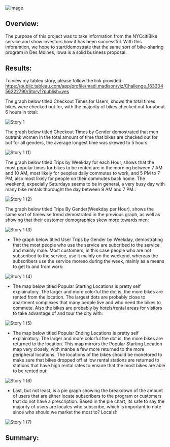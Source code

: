  ![image](https://user-images.githubusercontent.com/84158312/135735381-86595a42-41d0-4e0f-8cf9-bcf8bd84593b.png)

## Overview:
  The purpose of this project was to take information from the NYCcitiBike service and show investors how it has been successful. With this inforamtion, we hope to start/demostrate that the same sort of bike-sharing program in Des Moines, Iowa is a solid business proposal.

## Results:
  To view my tableu story, please follow the link provided:
   https://public.tableau.com/app/profile/madi.madison/viz/Challenge_16330456222790/Story1?publish=yes

 The graph below titled Checkout Times for Users, shows the total times bikes were checked out for, with the majority of bikes checked out for about 6 hours in total:
 
![Story 1](https://user-images.githubusercontent.com/84158312/135735458-21065213-8916-4b93-b5ec-e3f30bfb229f.png)

The graph below titled Checkout Times by Gender demostrated that men outrank women in the total amount of time that bikes are checked out for but for all genders, the average longest time was skewed to 5 hours:

![Story 1 (1)](https://user-images.githubusercontent.com/84158312/135735512-f347a5e2-3926-4814-8ff1-657694a1414e.png)
 
 The graph below titled Trips by Weekday for each Hour, shows that the most popular times for bikes to be rented are in the morning between 7 AM and 10 AM, most likely for peoples daily commutes to work, and 5 PM to 7 PM, also most likely for people on their commutes back home. The weekend, expecially Saturdays seems to be in general, a very busy day with many bike rentals thorought the day between 9 AM and 7 PM.:
 
![Story 1 (2)](https://user-images.githubusercontent.com/84158312/135735618-4e3cf296-88bf-44c2-ac14-554c025fcdea.png)

The graph below titled Trips By Gender(Weekday per Hour), shows the same sort of timewise trend demostrated in the previous graph, as well as showing that their customer demographics skew more towards men:

![Story 1 (3)](https://user-images.githubusercontent.com/84158312/135735759-d4233f7d-a79b-497e-8b63-ff921e001717.png)
 
- The graph below titled User Trips by Gender by Weekday, demostrating that the most people who use the service are subcribed to the service and mainly male. Most customers, in this case people who are not subscribed to the service, use it mainly on the weekend, whereas the subscribers use the service moreso during the week, mainly as a means to get to and from work:

![Story 1 (4)](https://user-images.githubusercontent.com/84158312/135735763-672bbe01-0e5b-4bd0-9385-64c79fa86d5b.png)

- The map below titled Popular Starting Locations is pretty self explainatory. The larger and more colorful the dot is, the more bikes are rented from the location. The largest dots are probably close to apartment complexes that many people live and who need the bikes to commute. Also the bikes are probably by hotels/rental areas for visitors to take advantage of and tour the city with:

![Story 1 (5)](https://user-images.githubusercontent.com/84158312/135735768-6eb327f2-99c8-4626-a7c9-0247a3a83074.png)

- The map below titled Popular Ending Locations is pretty self explainatory. The larger and more colorful the dot is, the more bikes are returned to the location. This map mirrors the Popular Starting Location map very closely, with manbe a few more returned to the more peripheral locations. The locations of the bikes should be monetored to make sure that bikes dropped off at low rental stations are returned to stations that have high rental rates to ensure that the most bikes are able to be rented out:

![Story 1 (6)](https://user-images.githubusercontent.com/84158312/135735771-39c0ddf1-c814-405b-8d98-47f1261e82b3.png)

- Last, but not least, is a pie graph showing the breakdown of the amount of users that are either locate subscribers to the program or customers that do not have a prescription. Based in the pie chart, its safe to say the majority of users are locales who subscribe, which is important to note since who should we market the most to? Locals!:

![Story 1 (7)](https://user-images.githubusercontent.com/84158312/135735772-a69f2ac6-4ce3-46ff-a418-a9d6ff7afe63.png)

## Summary:


